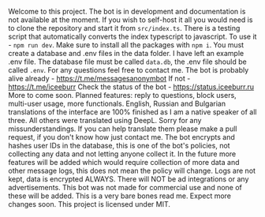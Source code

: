 Welcome to this project.
The bot is in development and documentation is not available at the moment.
If you wish to self-host it all you would need is to clone the repository and start it from `src/index.ts`.
There is a testing script that automatically converts the index typescript to javascript. To use it - `npm run dev`.
Make sure to install all the packages with `npm i`.
You must create a database and .env files in the data folder. I have left an example .env file.
The database file must be called `data.db`, the .env file should be called `.env`.
For any questions feel free to contact me.
The bot is probably alive already - https://t.me/messagesanonymbot
If not - https://t.me/iceeburr
Check the status of the bot - https://status.iceeburr.ru
More to come soon.
Planned features: reply to questions, block users, multi-user usage, more functionals.
English, Russian and Bulgarian translations of the interface are 100% finished as I am a native speaker of all three. All others were translated using DeepL. Sorry for any missunderstandings. If you can help translate them please make a pull request, if you don't know how just contact me.
The bot encrypts and hashes user IDs in the database, this is one of the bot's policies, not collecting any data and not letting anyone collect it. In the future more features will be added which would require collection of more data and other message logs, this does not mean the policy will change. Logs are not kept, data is encrypted ALWAYS. There will NOT be ad integrations or any advertisements. This bot was not made for commercial use and none of these will be added. This is a very bare bones read me. Expect more changes soon.
This project is licensed under MIT.